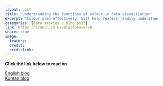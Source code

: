 ```yaml
---
layout: post
title: "Understanding the functions of colour in data visualisation"
excerpt: "Colour used effectively, will help readers readily understand the information and discover insights. Used poorly, it can confuse or even mislead readers. Although most data visualisation tools today come with a feature for controlling colours, using it in the right way is not always straightforward. In this blog, I will discuss four key functions and theories of colours that could help you find the right set of colours to communicate your data more effectively."
categories: [data stories / blog post]
link: https://brunch.co.kr/@latebeaver/8
share: true
image:
  feature:
  credit:
  creditlink:
---
```


**Click the link below to read on**

[English blog](http://blog.orgvue.com/functions-of-colours-in-data-visualisations/)<br>
[Korean blog](https://brunch.co.kr/@latebeaver/8)
